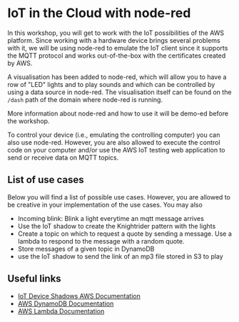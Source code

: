# IoT in the Cloud with node-red

In this workshop, you will get to work with the IoT possibilities of the AWS platform. Since working with a hardware device brings several problems with it, we will be using node-red to emulate the IoT client since it supports the MQTT protocol and works out-of-the-box with the certificates created by AWS.

A visualisation has been added to node-red, which will allow you to have a row of "LED" lights and to play sounds and which can be controlled by using a data source in node-red. The visualisation itself can be found on the `/dash` path of the domain where node-red is running.

More information about node-red and how to use it will be demo-ed before the workshop. 

To control your device (i.e., emulating the controlling computer) you can also use node-red. However, you are also allowed to execute the control code on your computer and/or use the AWS IoT testing web application to send or receive data on MQTT topics.

## List of use cases

Below you will find a list of possible use cases. However, you are allowed to be creative in your implementation of the use cases. You may also 

* Incoming blink: Blink a light everytime an mqtt message arrives
* Use the IoT shadow to create the Knightrider pattern with the lights
* Create a topic on which to request a quote by sending a message. Use a lambda to respond to the message with a random quote.
* Store messages of a given topic in DynamoDB
* use the IoT shadow to send the link of an mp3 file stored in S3 to play

## Useful links

* [IoT Device Shadows AWS Documentation](https://docs.aws.amazon.com/iot/latest/developerguide/iot-device-shadows.html)
* [AWS DynamoDB Documentation](https://docs.aws.amazon.com/amazondynamodb/latest/developerguide/Introduction.html)
* [AWS Lambda Documentation](https://docs.aws.amazon.com/lambda/latest/dg/welcome.html)